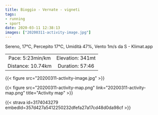 ```yaml
---
title: Bioggio - Vernate - vigneti
tags:
- running
- sport
date: 2020-03-11 12:38:13
images: ["20200311-activity-image.jpg"]
---
```


Sereno, 17°C, Percepito 17°C, Umidità 47%, Vento 1m/s da S - Klimat.app

| | |
| :-: | :-: |
| Pace: 5:23min/km | Elevation: 341mt |
| Distance: 10.74km | Duration: 57:46 |

{{< figure src="20200311-activity-image.jpg" >}}


{{< figure src="20200311-activity-map.png" link="20200311-activity-map.png" title="Activity map" >}}


{{< strava id=3174043279 embedId=357d427a5412250232dfefa27a17cd48d0da98cf >}}
